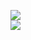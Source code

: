 [![](https://img.shields.io/badge/Made%20With-Github%20Spray-lightgrey.svg?style=for-the-badge&logo=github)](https://github.com/Annihil/github-spray#13076)  
[![](https://i.imgur.com/2DrTn0Z.gif)](https://github.com/Annihil/github-spray)